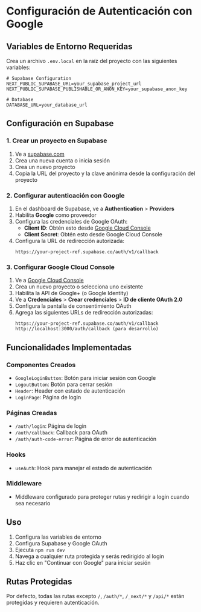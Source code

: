 # Configuración de Autenticación con Google

## Variables de Entorno Requeridas

Crea un archivo `.env.local` en la raíz del proyecto con las siguientes variables:

```env
# Supabase Configuration
NEXT_PUBLIC_SUPABASE_URL=your_supabase_project_url
NEXT_PUBLIC_SUPABASE_PUBLISHABLE_OR_ANON_KEY=your_supabase_anon_key

# Database
DATABASE_URL=your_database_url
```

## Configuración en Supabase

### 1. Crear un proyecto en Supabase
1. Ve a [supabase.com](https://supabase.com)
2. Crea una nueva cuenta o inicia sesión
3. Crea un nuevo proyecto
4. Copia la URL del proyecto y la clave anónima desde la configuración del proyecto

### 2. Configurar autenticación con Google
1. En el dashboard de Supabase, ve a **Authentication** > **Providers**
2. Habilita **Google** como proveedor
3. Configura las credenciales de Google OAuth:
   - **Client ID**: Obtén esto desde [Google Cloud Console](https://console.cloud.google.com)
   - **Client Secret**: Obtén esto desde Google Cloud Console
4. Configura la URL de redirección autorizada:
   ```
   https://your-project-ref.supabase.co/auth/v1/callback
   ```

### 3. Configurar Google Cloud Console
1. Ve a [Google Cloud Console](https://console.cloud.google.com)
2. Crea un nuevo proyecto o selecciona uno existente
3. Habilita la API de Google+ (o Google Identity)
4. Ve a **Credenciales** > **Crear credenciales** > **ID de cliente OAuth 2.0**
5. Configura la pantalla de consentimiento OAuth
6. Agrega las siguientes URLs de redirección autorizadas:
   ```
   https://your-project-ref.supabase.co/auth/v1/callback
   http://localhost:3000/auth/callback (para desarrollo)
   ```

## Funcionalidades Implementadas

### Componentes Creados
- `GoogleLoginButton`: Botón para iniciar sesión con Google
- `LogoutButton`: Botón para cerrar sesión
- `Header`: Header con estado de autenticación
- `LoginPage`: Página de login

### Páginas Creadas
- `/auth/login`: Página de login
- `/auth/callback`: Callback para OAuth
- `/auth/auth-code-error`: Página de error de autenticación

### Hooks
- `useAuth`: Hook para manejar el estado de autenticación

### Middleware
- Middleware configurado para proteger rutas y redirigir a login cuando sea necesario

## Uso

1. Configura las variables de entorno
2. Configura Supabase y Google OAuth
3. Ejecuta `npm run dev`
4. Navega a cualquier ruta protegida y serás redirigido al login
5. Haz clic en "Continuar con Google" para iniciar sesión

## Rutas Protegidas

Por defecto, todas las rutas excepto `/`, `/auth/*`, `/_next/*` y `/api/*` están protegidas y requieren autenticación.
